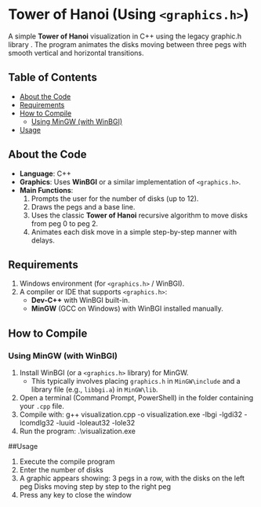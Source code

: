 # Tower of Hanoi (Using `<graphics.h>`)

A simple **Tower of Hanoi** visualization in C++ using the legacy graphic.h library . The program animates the disks moving between three pegs with smooth vertical and horizontal transitions.

## Table of Contents
- [About the Code](#about-the-code)
- [Requirements](#requirements)
- [How to Compile](#how-to-compile)
  - [Using MinGW (with WinBGI)](#using-mingw-with-winbgi)
- [Usage](#usage)

## About the Code

- **Language**: C++  
- **Graphics**: Uses **WinBGI** or a similar implementation of `<graphics.h>`.  
- **Main Functions**:
  1. Prompts the user for the number of disks (up to 12).  
  2. Draws the pegs and a base line.  
  3. Uses the classic **Tower of Hanoi** recursive algorithm to move disks from peg 0 to peg 2.  
  4. Animates each disk move in a simple step-by-step manner with delays.

## Requirements
1. Windows environment (for `<graphics.h>` / WinBGI).  
2. A compiler or IDE that supports `<graphics.h>`:
   - **Dev-C++** with WinBGI built-in.  
   - **MinGW** (GCC on Windows) with WinBGI installed manually.  

## How to Compile

### Using MinGW (with WinBGI)
1. Install WinBGI (or a `<graphics.h>` library) for MinGW.  
   - This typically involves placing `graphics.h` in `MinGW\include` and a library file (e.g., `libbgi.a`) in `MinGW\lib`.  
2. Open a terminal (Command Prompt, PowerShell) in the folder containing your `.cpp` file.  
3. Compile with:
   g++ visualization.cpp -o visualization.exe -lbgi -lgdi32 -lcomdlg32 -luuid -loleaut32 -lole32
4. Run the program: .\visualization.exe

##Usage
1. Execute the compile program
2. Enter the number of disks
3. A graphic appears showing:
     3 pegs in a row, with the disks on the left peg
     Disks moving step by step to the right peg
4. Press any key to close the window



